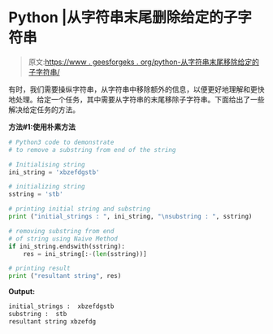 # Python |从字符串末尾删除给定的子字符串

> 原文:[https://www . geesforgeks . org/python-从字符串末尾移除给定的子字符串/](https://www.geeksforgeeks.org/python-remove-the-given-substring-from-end-of-string/)

有时，我们需要操纵字符串，从字符串中移除额外的信息，以便更好地理解和更快地处理。给定一个任务，其中需要从字符串的末尾移除子字符串。下面给出了一些解决给定任务的方法。

**方法#1:使用朴素方法**

```py
# Python3 code to demonstrate
# to remove a substring from end of the string

# Initialising string
ini_string = 'xbzefdgstb'

# initializing string
sstring = 'stb'

# printing initial string and substring
print ("initial_strings : ", ini_string, "\nsubstring : ", sstring)

# removing substring from end
# of string using Naive Method
if ini_string.endswith(sstring):
    res = ini_string[:-(len(sstring))]

# printing result
print ("resultant string", res)
```

**Output:**

```py
initial_strings :  xbzefdgstb 
substring :  stb
resultant string xbzefdg

```